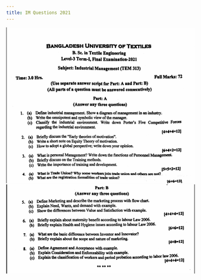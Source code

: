 ```yaml
---
title: IM Questions 2021
---
```


![](img/2023-07-03-15-09-30.png)
![](img/2023-07-03-15-09-51.png)
